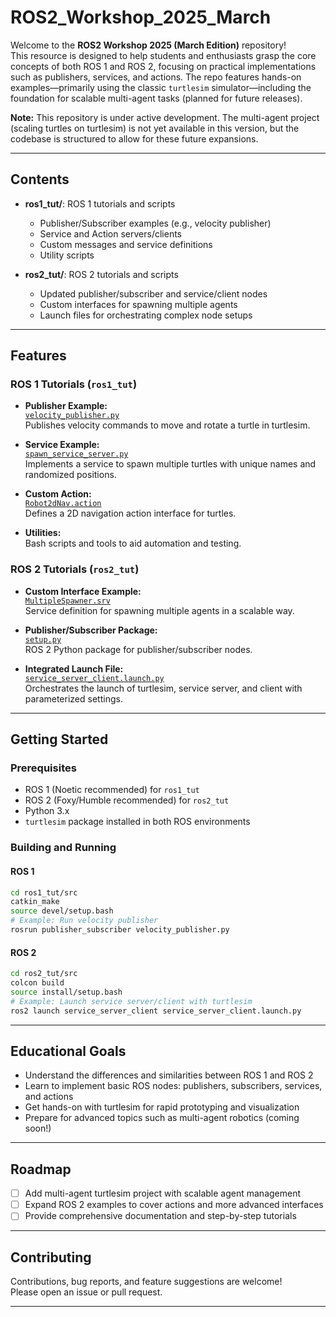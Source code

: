 # ROS2_Workshop_2025_March

Welcome to the **ROS2 Workshop 2025 (March Edition)** repository!  
This resource is designed to help students and enthusiasts grasp the core concepts of both ROS 1 and ROS 2, focusing on practical implementations such as publishers, services, and actions. The repo features hands-on examples—primarily using the classic `turtlesim` simulator—including the foundation for scalable multi-agent tasks (planned for future releases).

**Note:** This repository is under active development. The multi-agent project (scaling turtles on turtlesim) is not yet available in this version, but the codebase is structured to allow for these future expansions.

---

## Contents

- **ros1_tut/**: ROS 1 tutorials and scripts
  - Publisher/Subscriber examples (e.g., velocity publisher)
  - Service and Action servers/clients
  - Custom messages and service definitions
  - Utility scripts

- **ros2_tut/**: ROS 2 tutorials and scripts
  - Updated publisher/subscriber and service/client nodes
  - Custom interfaces for spawning multiple agents
  - Launch files for orchestrating complex node setups

---

## Features

### ROS 1 Tutorials (`ros1_tut`)
- **Publisher Example:**  
  [`velocity_publisher.py`](ros1_tut/src/publisher_subscriber/scripts/velocity_publisher.py)  
  Publishes velocity commands to move and rotate a turtle in turtlesim.

- **Service Example:**  
  [`spawn_service_server.py`](ros1_tut/src/service_server_client/scripts/spawn_service_server.py)  
  Implements a service to spawn multiple turtles with unique names and randomized positions.

- **Custom Action:**  
  [`Robot2dNav.action`](ros1_tut/src/action_server_client/action/Robot2dNav.action)  
  Defines a 2D navigation action interface for turtles.

- **Utilities:**  
  Bash scripts and tools to aid automation and testing.

### ROS 2 Tutorials (`ros2_tut`)
- **Custom Interface Example:**  
  [`MultipleSpawner.srv`](ros2_tut/src/custom_interfaces/srv/MultipleSpawner.srv)  
  Service definition for spawning multiple agents in a scalable way.

- **Publisher/Subscriber Package:**  
  [`setup.py`](ros2_tut/src/publisher_subscriber/setup.py)  
  ROS 2 Python package for publisher/subscriber nodes.

- **Integrated Launch File:**  
  [`service_server_client.launch.py`](ros2_tut/src/service_server_client/launch/service_server_client.launch.py)  
  Orchestrates the launch of turtlesim, service server, and client with parameterized settings.

---

## Getting Started

### Prerequisites

- ROS 1 (Noetic recommended) for `ros1_tut`
- ROS 2 (Foxy/Humble recommended) for `ros2_tut`
- Python 3.x
- `turtlesim` package installed in both ROS environments

### Building and Running

#### ROS 1

```bash
cd ros1_tut/src
catkin_make
source devel/setup.bash
# Example: Run velocity publisher
rosrun publisher_subscriber velocity_publisher.py
```

#### ROS 2

```bash
cd ros2_tut/src
colcon build
source install/setup.bash
# Example: Launch service server/client with turtlesim
ros2 launch service_server_client service_server_client.launch.py
```

---

## Educational Goals

- Understand the differences and similarities between ROS 1 and ROS 2
- Learn to implement basic ROS nodes: publishers, subscribers, services, and actions
- Get hands-on with turtlesim for rapid prototyping and visualization
- Prepare for advanced topics such as multi-agent robotics (coming soon!)

---

## Roadmap

- [ ] Add multi-agent turtlesim project with scalable agent management
- [ ] Expand ROS 2 examples to cover actions and more advanced interfaces
- [ ] Provide comprehensive documentation and step-by-step tutorials

---

## Contributing

Contributions, bug reports, and feature suggestions are welcome!  
Please open an issue or pull request.

---




